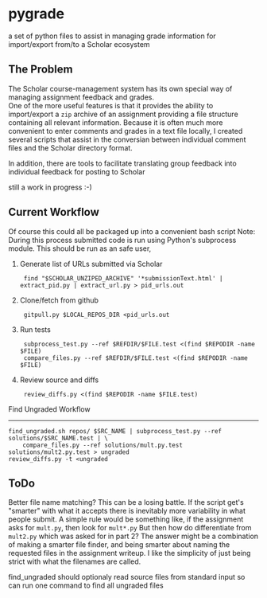 pygrade
=======

a set of python files to assist in managing grade information for import/export from/to a Scholar ecosystem

## The Problem
The Scholar course-management system has its own special way of managing assignment feedback and grades.  
One of the more useful features is that it provides the ability to import/export a `zip` archive of an assignment providing a file structure containing 
all relevant information.
Because it is often much more convenient to enter comments and grades in a text file locally, I created several scripts that assist 
in the conversian between individual comment files and the Scholar directory format.

In addition, there are tools to facilitate translating group feedback into individual feedback for posting to Scholar

still a work in progress :-)

Current Workflow
----------------
Of course this could all be packaged up into a convenient bash script
Note: During this process submitted code is run using Python's subprocess module.  This should be run as an safe user, 

1. Generate list of URLs submitted via Scholar
    
        find "$SCHOLAR_UNZIPED_ARCHIVE" '*submissionText.html' | extract_pid.py | extract_url.py > pid_urls.out

2. Clone/fetch from github

        gitpull.py $LOCAL_REPOS_DIR <pid_urls.out
        
3. Run tests

        subprocess_test.py --ref $REFDIR/$FILE.test <(find $REPODIR -name $FILE) 
        compare_files.py --ref $REFDIR/$FILE.test <(find $REPODIR -name $FILE)
        
4. Review source and diffs

        review_diffs.py <(find $REPODIR -name $FILE.test)
		
Find Ungraded Workflow
______________________

    find_ungraded.sh repos/ $SRC_NAME | subprocess_test.py --ref solutions/$SRC_NAME.test | \
        compare_files.py --ref solutions/mult.py.test solutions/mult2.py.test > ungraded
    review_diffs.py -t <ungraded

ToDo
----
Better file name matching?  This can be a losing battle.  If the script get's "smarter" with what it accepts there is inevitably more variability in what 
people submit.  A simple rule would be something like, if the assignment asks for `mult.py`, then look for `mult*.py` But then how do differentiate from 
`mult2.py` which was asked for in part 2?  The answer might be a combination of making a smarter file finder, and being smarter about
naming the requested files in the assignment writeup.  I like the simplicity of just being strict with what the filenames are called.

find_ungraded should optionaly read source files from standard input so can run one command to find all ungraded files
